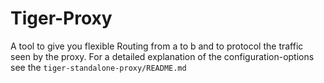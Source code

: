 # Tiger-Proxy

A tool to give you flexible Routing from a to b and to protocol the traffic seen by the proxy.
For a detailed explanation of the configuration-options see the `tiger-standalone-proxy/README.md`
